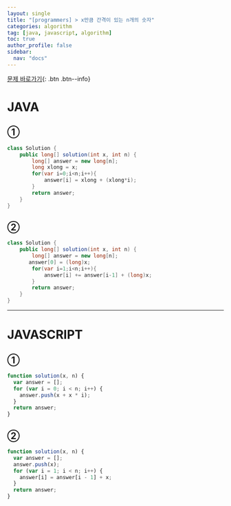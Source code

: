 ```yaml
---
layout: single
title: "[programmers] > x만큼 간격이 있는 n개의 숫자"
categories: algorithm
tag: [java, javascript, algorithm]
toc: true
author_profile: false
sidebar:
  nav: "docs"
---
```


[문제 바로가기](https://school.programmers.co.kr/learn/courses/30/lessons/12954){: .btn .btn--info}

# JAVA

## ①

```java
class Solution {
    public long[] solution(int x, int n) {
        long[] answer = new long[n];
        long xlong = x;
        for(var i=0;i<n;i++){
            answer[i] = xlong + (xlong*i);
        }
        return answer;
    }
}

```

## ②

```java
class Solution {
    public long[] solution(int x, int n) {
        long[] answer = new long[n];
       answer[0] = (long)x;
        for(var i=1;i<n;i++){
            answer[i] += answer[i-1] + (long)x;
        }
        return answer;
    }
}

```

---

# JAVASCRIPT

## ①

```js
function solution(x, n) {
  var answer = [];
  for (var i = 0; i < n; i++) {
    answer.push(x + x * i);
  }
  return answer;
}
```

## ②

```js
function solution(x, n) {
  var answer = [];
  answer.push(x);
  for (var i = 1; i < n; i++) {
    answer[i] = answer[i - 1] + x;
  }
  return answer;
}
```
